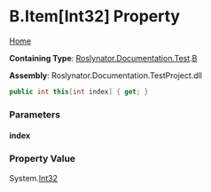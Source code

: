 # B\.Item\[Int32\] Property

[Home](../../../../../README.md)

**Containing Type**: [Roslynator.Documentation.Test](../../README.md)\.[B](../README.md)

**Assembly**: Roslynator\.Documentation\.TestProject\.dll

```csharp
public int this[int index] { get; }
```

### Parameters

#### index





### Property Value

System\.[Int32](https://docs.microsoft.com/en-us/dotnet/api/system.int32)

